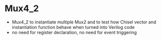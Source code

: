 # Mux4_2
- Mux4_2 to instantiate multiple Mux2 and to test how Chisel vector and instantiation function behave when turned into Verilog code
- no need for register declaration, no need for event triggering

